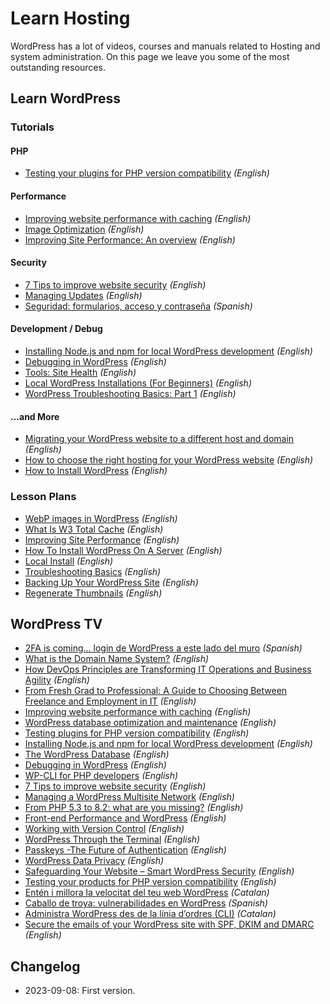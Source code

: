 # Learn Hosting

WordPress has a lot of videos, courses and manuals related to Hosting and system administration. On this page we leave you some of the most outstanding resources.

## Learn WordPress

### Tutorials

#### PHP

- [Testing your plugins for PHP version compatibility](https://learn.wordpress.org/tutorial/testing-your-products-for-php-version-compatibility/) _(English)_

#### Performance

- [Improving website performance with caching](https://learn.wordpress.org/tutorial/improving-website-performance-with-caching/) _(English)_
- [Image Optimization](https://learn.wordpress.org/tutorial/image-optimization/) _(English)_
- [Improving Site Performance: An overview](https://learn.wordpress.org/tutorial/improving-site-performance-an-overview/) _(English)_

#### Security

- [7 Tips to improve website security](https://learn.wordpress.org/tutorial/7-tips-to-improve-website-security/) _(English)_
- [Managing Updates](https://learn.wordpress.org/tutorial/managing-updates/) _(English)_
- [Seguridad: formularios, acceso y contraseña](https://learn.wordpress.org/tutorial/seguridad-formularios-acceso-y-contrasena/) _(Spanish)_

#### Development / Debug

- [Installing Node.js and npm for local WordPress development](https://learn.wordpress.org/tutorial/installing-node-js-and-npm-for-local-wordpress-development/) _(English)_
- [Debugging in WordPress](https://learn.wordpress.org/tutorial/debugging-in-wordpress/) _(English)_
- [Tools: Site Health](https://learn.wordpress.org/tutorial/tools-site-health/) _(English)_
- [Local WordPress Installations (For Beginners)](https://learn.wordpress.org/tutorial/local-wordpress-installations-for-beginners/) _(English)_
- [WordPress Troubleshooting Basics: Part 1](https://learn.wordpress.org/tutorial/wordpress-troubleshooting-basics-part-1/) _(English)_

#### ...and More

- [Migrating your WordPress website to a different host and domain](https://learn.wordpress.org/tutorial/migrating-your-wordpress-website-to-a-different-host-and-domain/) _(English)_
- [How to choose the right hosting for your WordPress website](https://learn.wordpress.org/tutorial/how-to-choose-the-right-hosting-for-your-wordpress-website/) _(English)_
- [How to Install WordPress](https://learn.wordpress.org/tutorial/how-to-install-wordpress/) _(English)_

### Lesson Plans

- [WebP images in WordPress](https://learn.wordpress.org/lesson-plan/webp-images-in-wordpress/) _(English)_
- [What Is W3 Total Cache](https://learn.wordpress.org/lesson-plan/what-is-w3-total-cache/) _(English)_
- [Improving Site Performance](https://learn.wordpress.org/lesson-plan/improving-site-performance/) _(English)_
- [How To Install WordPress On A Server](https://learn.wordpress.org/lesson-plan/how-to-install-wordpress-on-a-server/) _(English)_
- [Local Install](https://learn.wordpress.org/lesson-plan/local-install/) _(English)_
- [Troubleshooting Basics](https://learn.wordpress.org/lesson-plan/troubleshooting-basics/) _(English)_
- [Backing Up Your WordPress Site](https://learn.wordpress.org/lesson-plan/backing-up-your-wordpress-site/) _(English)_
- [Regenerate Thumbnails](https://learn.wordpress.org/lesson-plan/regenerate-thumbnails/) _(English)_

## WordPress TV

- [2FA is coming… login de WordPress a este lado del muro](https://wordpress.tv/2023/08/19/2fa-is-coming-login-de-wordpress-a-este-lado-del-muro/) _(Spanish)_
- [What is the Domain Name System?](https://wordpress.tv/2023/08/17/what-is-the-domain-name-system-2/) _(English)_
- [How DevOps Principles are Transforming IT Operations and Business Agility](https://wordpress.tv/2023/07/27/how-devops-principles-are-transforming-it-operations-and-business-agility/) _(English)_
- [From Fresh Grad to Professional: A Guide to Choosing Between Freelance and Employment in IT](https://wordpress.tv/2023/07/27/from-fresh-grad-to-professional-a-guide-to-choosing-between-freelance-and-employment-in-it/) _(English)_
- [Improving website performance with caching](https://wordpress.tv/2023/07/26/improving-website-performance-with-caching/) _(English)_
- [WordPress database optimization and maintenance](https://wordpress.tv/2023/07/26/micah-wood-wordpress-database-optimization-and-maintenance/) _(English)_
- [Testing plugins for PHP version compatibility](https://wordpress.tv/2023/11/30/testing-your-products-for-php-version-compatibility/) _(English)_
- [Installing Node.js and npm for local WordPress development](https://wordpress.tv/2023/07/22/installing-node-js-and-npm-for-local-wordpress-development/) _(English)_
- [The WordPress Database](https://wordpress.tv/2023/06/23/the-wordpress-database/) _(English)_
- [Debugging in WordPress](https://wordpress.tv/2023/07/07/jonathan-bossenger-debugging-in-wordpress-tutorial/) _(English)_
- [WP-CLI for PHP developers](https://wordpress.tv/2023/07/13/wp-cli-for-php-developers/) _(English)_
- [7 Tips to improve website security](https://wordpress.tv/2023/07/11/7-tips-to-improve-website-security/) _(English)_
- [Managing a WordPress Multisite Network](https://wordpress.tv/2023/05/31/managing-a-wordpress-multisite-network/) _(English)_
- [From PHP 5.3 to 8.2: what are you missing?](https://wordpress.tv/2023/05/26/from-php-5-3-to-8-2-what-are-you-missing/) _(English)_
- [Front-end Performance and WordPress](https://wordpress.tv/2023/05/23/front-end-performance-and-wordpress/) _(English)_
- [Working with Version Control](https://wordpress.tv/2023/05/24/working-with-version-control/) _(English)_
- [WordPress Through the Terminal](https://wordpress.tv/2023/05/22/wordpress-through-the-terminal-4/) _(English)_
- [Passkeys -The Future of Authentication](https://wordpress.tv/2023/05/22/passkeys-the-future-of-authentication/) _(English)_
- [WordPress Data Privacy](https://wordpress.tv/2023/05/22/mujeebu-rahman-wordpress-data-privacy/) _(English)_
- [Safeguarding Your Website – Smart WordPress Security](https://wordpress.tv/2023/05/22/maestro-stevens-safeguarding-your-website-smart-wordpress-security/) _(English)_
- [Testing your products for PHP version compatibility](https://wordpress.tv/2023/11/30/testing-your-products-for-php-version-compatibility/) _(English)_
- [Entén i millora la velocitat del teu web WordPress](https://wordpress.tv/2023/05/09/enten-i-millora-la-velocitat-del-teu-web-wordpress/) _(Catalan)_
- [Caballo de troya: vulnerabilidades en WordPress](https://wordpress.tv/2023/05/09/caballo-de-troya-vulnerabilidades-en-wordpress/) _(Spanish)_
- [Administra WordPress des de la línia d’ordres (CLI)](https://wordpress.tv/2023/05/09/administra-wordpress-des-de-la-linia-dordres-cli/) _(Catalan)_
- [Secure the emails of your WordPress site with SPF, DKIM and DMARC](https://wordpress.tv/2023/05/10/secure-the-emails-of-your-wordpress-site-with-spf-dkim-and-dmarc/) _(English)_

## Changelog

- 2023-09-08: First version.
